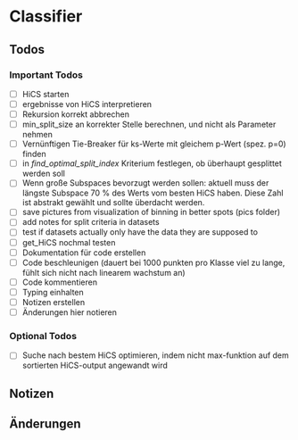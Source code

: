 # Classifier

## Todos

### Important Todos
* [ ] HiCS starten
* [ ] ergebnisse von HiCS interpretieren
* [ ] Rekursion korrekt abbrechen
* [ ] min_split_size an korrekter Stelle berechnen, und nicht als Parameter nehmen
* [ ] Vernünftigen Tie-Breaker für ks-Werte mit gleichem p-Wert (spez. p=0) finden
* [ ] in _find_optimal_split_index_ Kriterium festlegen, ob überhaupt gesplittet werden soll
* [ ] Wenn große Subspaces bevorzugt werden sollen: aktuell muss der längste Subspace 70 % des
Werts vom besten HiCS haben. Diese Zahl ist abstrakt gewählt und sollte überdacht werden.
* [ ] save pictures from visualization of binning in better spots (pics folder)
* [ ] add notes for split criteria in datasets
* [ ] test if datasets actually only have the data they are supposed to
* [ ] get_HiCS nochmal testen
* [ ] Dokumentation für code erstellen
* [ ] Code beschleunigen (dauert bei 1000 punkten pro Klasse viel zu lange, fühlt sich nicht nach linearem wachstum an)
* [ ] Code kommentieren
* [ ] Typing einhalten
* [ ] Notizen erstellen
* [ ] Änderungen hier notieren

### Optional Todos
* [ ] Suche nach bestem HiCS optimieren, indem nicht max-funktion auf dem sortierten HiCS-output
angewandt wird

## Notizen



## Änderungen


